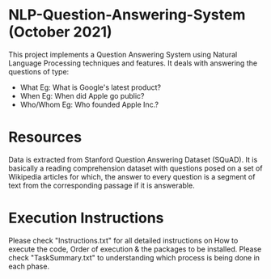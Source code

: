 # NLP-Question-Answering-System (October 2021)
This project implements a Question Answering System using Natural Language Processing techniques and features.
It deals with answering the questions of type:
- What
Eg: What is Google's latest product?
- When
Eg: When did Apple go public?
- Who/Whom
Eg: Who founded Apple Inc.?

# Resources
Data is extracted from Stanford Question Answering Dataset (SQuAD). It is basically a reading comprehension dataset with questions posed on a set of Wikipedia articles for which, the answer to every question is a segment of text from the corresponding passage if it is answerable.

# Execution Instructions
Please check "Instructions.txt" for all detailed instructions on How to execute the code, Order of execution & the packages to be installed. Please check "TaskSummary.txt" to understanding which process is being done in each phase.